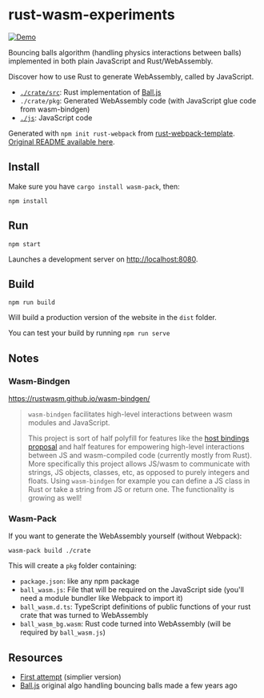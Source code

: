 # rust-wasm-experiments

[![Demo](https://img.shields.io/badge/demo-online-blue.svg)](https://topheman.github.io/rust-wasm-experiments/)

Bouncing balls algorithm (handling physics interactions between balls) implemented in both plain JavaScript and Rust/WebAssembly.

Discover how to use Rust to generate WebAssembly, called by JavaScript.

- [`./crate/src`](crate/src): Rust implementation of [Ball.js](https://github.com/topheman/Ball.js)
- `./crate/pkg`: Generated WebAssembly code (with JavaScript glue code from wasm-bindgen)
- [`./js`](js): JavaScript code

Generated with `npm init rust-webpack` from [rust-webpack-template](https://github.com/rustwasm/rust-webpack-template). [Original README available here](README.rwt.md).

## Install

Make sure you have `cargo install wasm-pack`, then:

```shell
npm install
```

## Run

```shell
npm start
```

Launches a development server on [http://localhost:8080](http://localhost:8080).

## Build

```shell
npm run build
```

Will build a production version of the website in the `dist` folder.

You can test your build by running `npm run serve`

## Notes

### Wasm-Bindgen

https://rustwasm.github.io/wasm-bindgen/

> `wasm-bindgen` facilitates high-level interactions between wasm modules and JavaScript.
>
> This project is sort of half polyfill for features like the [host bindings proposal](https://github.com/WebAssembly/host-bindings) and half features for empowering high-level interactions between JS and wasm-compiled code (currently mostly from Rust). More specifically this project allows JS/wasm to communicate with strings, JS objects, classes, etc, as opposed to purely integers and floats. Using `wasm-bindgen` for example you can define a JS class in Rust or take a string from JS or return one. The functionality is growing as well!

### Wasm-Pack

If you want to generate the WebAssembly yourself (without Webpack):

```shell
wasm-pack build ./crate
```

This will create a `pkg` folder containing:

- `package.json`: like any npm package
- `ball_wasm.js`: File that will be required on the JavaScript side (you'll need a module bundler like Webpack to import it)
- `ball_wasm.d.ts`: TypeScript definitions of public functions of your rust crate that was turned to WebAssembly
- `ball_wasm_bg.wasm`: Rust code turned into WebAssembly (will be required by `ball_wasm.js`)

## Resources

- [First attempt](https://github.com/topheman/webassembly-first-try/tree/master/03-rust-webpack-template) (simplier version)
- [Ball.js](https://github.com/topheman/Ball.js) original algo handling bouncing balls made a few years ago
